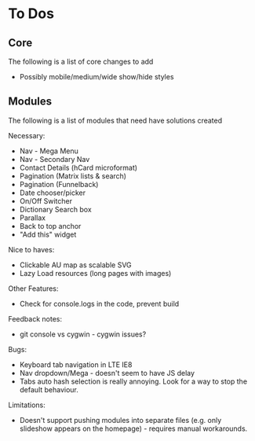 # To Dos

## Core

The following is a list of core changes to add

* Possibly mobile/medium/wide show/hide styles

## Modules

The following is a list of modules that need have solutions created

Necessary:
* Nav - Mega Menu
* Nav - Secondary Nav
* Contact Details (hCard microformat)
* Pagination (Matrix lists & search)
* Pagination (Funnelback)
* Date chooser/picker
* On/Off Switcher
* Dictionary Search box
* Parallax
* Back to top anchor
* "Add this" widget

Nice to haves:
* Clickable AU map as scalable SVG
* Lazy Load resources (long pages with images)

Other Features:
* Check for console.logs in the code, prevent build

Feedback notes:
* git console vs cygwin - cygwin issues?

Bugs:
* Keyboard tab navigation in LTE IE8
* Nav dropdown/Mega - doesn't seem to have JS delay
* Tabs auto hash selection is really annoying. Look for a way to stop the default behaviour.

Limitations:
* Doesn't support pushing modules into separate files (e.g. only slideshow appears on the homepage) - requires manual workarounds.